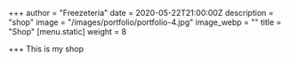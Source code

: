 +++
author = "Freezeteria"
date = 2020-05-22T21:00:00Z
description = "shop"
image = "/images/portfolio/portfolio-4.jpg"
image_webp = ""
title = "Shop"
[menu.static]
weight = 8

+++
This is my shop